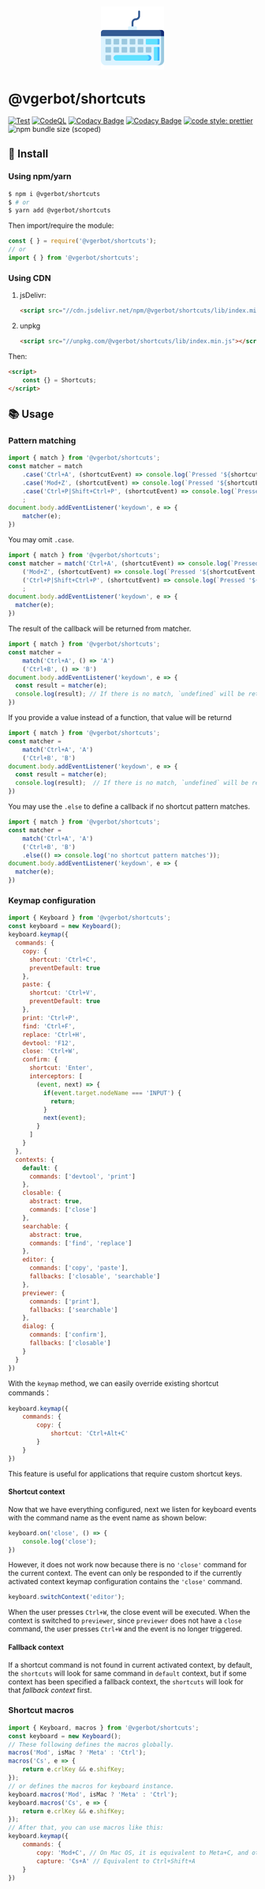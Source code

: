 <p align="center">
    <img src="https://github.com/vgerbot-libraries/shortcuts/raw/master/logo.png" width="128" height="128"/>
</p>

# @vgerbot/shortcuts

[![Test](https://github.com/y1j2x34/shortcuts/actions/workflows/runtest.yml/badge.svg)](https://github.com/y1j2x34/shortcuts/actions/workflows/runtest.yml) [![CodeQL](https://github.com/vgerbot-libraries/shortcuts/workflows/CodeQL/badge.svg)](https://github.com/vgerbot-libraries/shortcuts/actions?query=workflow%3ACodeQL) [![Codacy Badge](https://app.codacy.com/project/badge/Coverage/08bfda65b05c4df8a98e38847eed9712)](https://www.codacy.com/gh/y1j2x34/shortcuts/dashboard?utm_source=github.com&utm_medium=referral&utm_content=y1j2x34/shortcuts&utm_campaign=Badge_Coverage) [![Codacy Badge](https://api.codacy.com/project/badge/Grade/42d93433752e4bc290caa81857498ccc)](https://app.codacy.com/gh/y1j2x34/shortcuts?utm_source=github.com&utm_medium=referral&utm_content=y1j2x34/shortcuts&utm_campaign=Badge_Grade_Settings) [![code style: prettier](https://img.shields.io/badge/code_style-prettier-ff69b4.svg?style=flat-round)](https://github.com/prettier/prettier) ![npm bundle size (scoped)](https://img.shields.io/bundlephobia/minzip/@vgerbot/shortcuts)

## 🔌 Install

### Using npm/yarn

```bash
$ npm i @vgerbot/shortcuts
$ # or
$ yarn add @vgerbot/shortcuts
```

Then import/require the module:

```js
const { } = require('@vgerbot/shortcuts');
// or
import { } from '@vgerbot/shortcuts';
```

### Using CDN

1. jsDelivr:

    ```html
    <script src="//cdn.jsdelivr.net/npm/@vgerbot/shortcuts/lib/index.min.js"></script>
    ```

2. unpkg

    ```html
    <script src="//unpkg.com/@vgerbot/shortcuts/lib/index.min.js"></script>
    ```

Then:

```html
<script>
    const {} = Shortcuts;
</script>
```

## 📚 Usage

### Pattern matching

```js
import { match } from '@vgerbot/shortcuts';
const matcher = match
    .case('Ctrl+A', (shortcutEvent) => console.log(`Pressed '${shortcutEvent.shortcut}`)) // output when matching: Pressed 'Ctrl+A'
    .case('Mod+Z', (shortcutEvent) => console.log(`Pressed '${shortcutEvent.shortcut}'`)) // output when matching: Mac: `Pressed 'Meta+A'`, Win,Linux:`Pressed 'Ctrl+A'`
    .case('Ctrl+P|Shift+Ctrl+P', (shortcutEvent) => console.log(`Pressed '${shortcutEvent.shortcut}`)) // output when matching: `Pressed 'Ctrl+P'` or `Pressed 'Shift+Ctrl+P'`
    ;
document.body.addEventListener('keydown', e => {
    matcher(e);
})
```

You may omit `.case`.

```js
import { match } from '@vgerbot/shortcuts';
const matcher = match('Ctrl+A', (shortcutEvent) => console.log(`Pressed '${shortcutEvent.shortcut}`)) // output when matching: Pressed 'Ctrl+A'
    ('Mod+Z', (shortcutEvent) => console.log(`Pressed '${shortcutEvent.shortcut}'`)) // output when matching: Mac: `Pressed 'Meta+A'`, Win,Linux:`Pressed 'Ctrl+A'`
    ('Ctrl+P|Shift+Ctrl+P', (shortcutEvent) => console.log(`Pressed '${shortcutEvent.shortcut}`)) // output when matching: `Pressed 'Ctrl+P'` or `Pressed 'Shift+Ctrl+P'`
    ;
document.body.addEventListener('keydown', e => {
  matcher(e);
})
```

The result of the callback will be returned from matcher.

```js
import { match } from '@vgerbot/shortcuts';
const matcher =
    match('Ctrl+A', () => 'A')
    ('Ctrl+B', () => 'B')
document.body.addEventListener('keydown', e => {
  const result = matcher(e);
  console.log(result); // If there is no match, `undefined` will be returned.
})
```

If you provide a value instead of a function, that value will be returnd

```js
import { match } from '@vgerbot/shortcuts';
const matcher =
    match('Ctrl+A', 'A')
    ('Ctrl+B', 'B')
document.body.addEventListener('keydown', e => {
  const result = matcher(e);
  console.log(result);  // If there is no match, `undefined` will be returned.
})
```

You may use the `.else` to define a callback  if no shortcut pattern matches.

```js
import { match } from '@vgerbot/shortcuts';
const matcher =
    match('Ctrl+A', 'A')
    ('Ctrl+B', 'B')
    .else(() => console.log('no shortcut pattern matches'));
document.body.addEventListener('keydown', e => {
  matcher(e);
})
```

### Keymap configuration

```js
import { Keyboard } from '@vgerbot/shortcuts';
const keyboard = new Keyboard();
keyboard.keymap({
  commands: {
    copy: {
      shortcut: 'Ctrl+C',
      preventDefault: true
    },
    paste: {
      shortcut: 'Ctrl+V',
      preventDefault: true
    },
    print: 'Ctrl+P',
    find: 'Ctrl+F',
    replace: 'Ctrl+H',
    devtool: 'F12',
    close: 'Ctrl+W',
    confirm: {
      shortcut: 'Enter',
      interceptors: [
        (event, next) => {
          if(event.target.nodeName === 'INPUT') {
            return;
          }
          next(event);
        }
      ]
    }
  },
  contexts: {
    default: {
      commands: ['devtool', 'print']
    },
    closable: {
      abstract: true,
      commands: ['close']
    },
    searchable: {
      abstract: true,
      commands: ['find', 'replace']
    },
    editor: {
      commands: ['copy', 'paste'],
      fallbacks: ['closable', 'searchable']
    },
    previewer: {
      commands: ['print'],
      fallbacks: ['searchable']
    },
    dialog: {
      commands: ['confirm'],
      fallbacks: ['closable']
    }
  }
})
```

With the `keymap` method, we can easily override existing shortcut commands：

```js
keyboard.keymap({
    commands: {
        copy: {
            shortcut: 'Ctrl+Alt+C'
        }
    }
})
```

This feature is useful for applications that require custom shortcut keys.

#### Shortcut context

Now that we have everything configured, next we listen for keyboard events with the command name as the event name as shown below:

```js
keyboard.on('close', () => {
    console.log('close');
})
```

However, it does not work now because there is no `'close'` command for the current context. The event can only be responded to if the currently activated context keymap configuration contains the `'close'` command.

```js
keyboard.switchContext('editor');
```

When the user presses `Ctrl+W`, the close event will be executed.
When the context is switched to `previewer`, since `previewer` does not have a `close` command, the user presses `Ctrl+W` and the event is no longer triggered.

#### Fallback context

If a shortcut command is not found in current activated context, by default, the `shortcuts` will look for same command in `default` context, but if some context has been specified a fallback context, the `shortcuts` will look for that *fallback context* first.

### Shortcut macros

```js
import { Keyboard, macros } from '@vgerbot/shortcuts';
const keyboard = new Keyboard();
// These following defines the macros globally.
macros('Mod', isMac ? 'Meta' : 'Ctrl');
macros('Cs', e => {
    return e.crlKey && e.shifKey;
});
// or defines the macros for keyboard instance.
keyboard.macros('Mod', isMac ? 'Meta' : 'Ctrl');
keyboard.macros('Cs', e => {
    return e.crlKey && e.shifKey;
});
// After that, you can use macros like this:
keyboard.keymap({
    commands: {
        copy: 'Mod+C', // On Mac OS, it is equivalent to Meta+C, and other systems are equivalent to Ctrl+C
        capture: 'Cs+A' // Equivalent to Ctrl+Shift+A
    }
})
```
